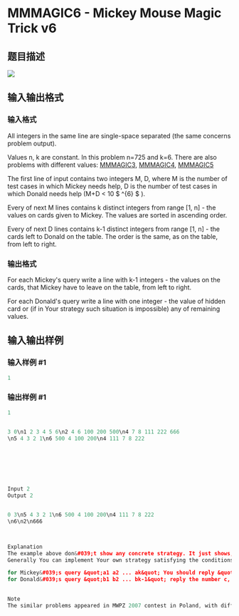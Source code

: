 # MMMAGIC6 - Mickey Mouse Magic Trick v6

## 题目描述

![](https://cdn.luogu.com.cn/upload/vjudge_pic/SP17946/f7d4e975f3b49722b032f17dd0b87a76b7882723.png)

## 输入输出格式

### 输入格式

All integers in the same line are single-space separated (the same concerns problem output).

Values n, k are constant. In this problem n=725 and k=6. There are also problems with different values: [MMMAGIC3](../../problems/MMMAGIC3/), [MMMAGIC4](../../problems/MMMAGIC4/), [MMMAGIC5](../../problems/MMMAGIC5/)

The first line of input contains two integers M, D, where M is the number of test cases in which Mickey needs help, D is the number of test cases in which Donald needs help (M+D < 10 $ ^{6} $ ).

Every of next M lines contains k distinct integers from range \[1, n\] - the values on cards given to Mickey. The values are sorted in ascending order.

Every of next D lines contains k-1 distinct integers from range \[1, n\] - the cards left to Donald on the table. The order is the same, as on the table, from left to right.

### 输出格式

For each Mickey's query write a line with k-1 integers - the values on the cards, that Mickey have to leave on the table, from left to right.

For each Donald's query write a line with one integer - the value of hidden card or (if in Your strategy such situation is impossible) any of remaining values.

## 输入输出样例

### 输入样例 #1

```cpp
1
```


### 输出样例 #1

```cpp
1


3 0\n1 2 3 4 5 6\n2 4 6 100 200 500\n4 7 8 111 222 666
\n5 4 3 2 1\n6 500 4 100 200\n4 111 7 8 222



 



Input 2
Output 2


0 3\n5 4 3 2 1\n6 500 4 100 200\n4 111 7 8 222
\n6\n2\n666



Explanation
The example above don&#039;t show any concrete strategy. It just shows, that strategy must be coherent (when Mickey for given set of cards 1 2 3 4 5 6 leave on the table 5 4 3 2 1, then Donald for given cards 5 4 3 2 1 should answer with the number 6).
Generally You can implement Your own strategy satisfying the conditions below:

for Mickey&#039;s query &quot;a1 a2 ... ak&quot; You should reply &quot;b1 b2 ... bk-1&quot;, such that {b1, b2, ..., bk-1} is subset of {a1, a2, ..., ak}
for Donald&#039;s query &quot;b1 b2 ... bk-1&quot; reply the number c, such that {b1, b2, ..., bk-1, c} = {a1, a2, ..., ak}

 
Note
The similar problems appeared in MWPZ 2007 contest in Poland, with different story (in original problems there was Polish characters Bolek, Lolek and Jacek, Placek). The main page of contest is http://mwpz.poznan.pl
```


